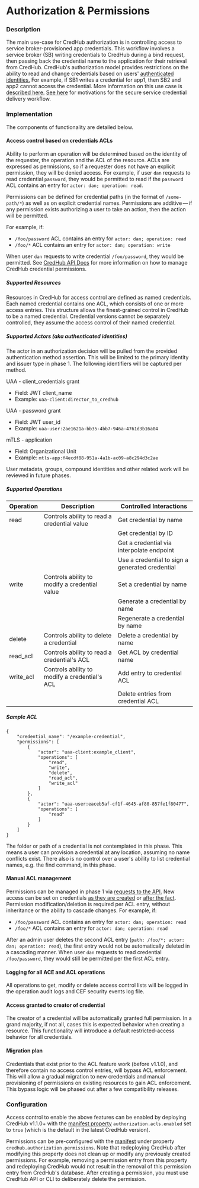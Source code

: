 # Authorization & Permissions

### Description

The main use-case for CredHub authorization is in controlling access to service broker-provisioned app credentials. This workflow involves a service broker (SB) writing credentials to CredHub during a bind request, then passing back the credential name to the application for their retrieval from CredHub. CredHub's authorization model provides restrictions on the ability to read and change credentials based on users' [authenticated identities.](authentication-identities.md) For example, if SB1 writes a credential for app1, then SB2 and app2 cannot access the credential. More information on this use case is [described here.](secure-service-credentials.md)
[See here](secure-service-credentials.md#motivation) for motivations for the secure service credential delivery workflow.

### Implementation

The components of functionality are detailed below.

#### Access control based on credentials ACLs

Ability to perform an operation will be determined based on the identity of the requester, the operation and the ACL of the resource. 
ACLs are expressed as permissions, so if a requester does not have an explicit permission, they will be denied access. 
For example, if user `dan` requests to read credential `password`, they would be permitted to read if the `password` ACL contains an entry for `actor: dan; operation: read`.

Permissions can be defined for credential paths (in the format of `/some-path/*`) as well as on explicit credential names. 
Permissions are additive — if any permission exists authorizing a user to take an action, then the action will be permitted.

For example, if: 
- `/foo/password` ACL contains an entry for `actor: dan; operation: read` 
- `/foo/*` ACL contains an entry for `actor: dan; operation: write`

When user `dan` requests to write credential `/foo/password`, they would be permitted.
See [CredHub API Docs](https://credhub-api.cfapps.io) for more information on how to manage CredHub credential permissions.

##### Supported Resources

Resources in CredHub for access control are defined as named credentials. Each named credential contains one ACL, which consists of one or more access entries. This structure allows the finest-grained control in CredHub to be a named credential. Credential versions cannot be separately controlled, they assume the access control of their named credential.

##### Supported Actors (aka authenticated identities)

The actor in an authorization decision will be pulled from the provided authentication method assertion. This will be limited to the primary identity and issuer type in phase 1. The following identifiers will be captured per method.

UAA - client_credentials grant
* Field: JWT client_name
* Example: `uaa-client:director_to_credhub`

UAA - password grant
* Field: JWT user_id
* Example: `uaa-user:2ae1621a-bb35-4bb7-946a-4761d3b16a04`

mTLS - application
* Field: Organizational Unit
* Example: `mtls-app:f4ecdf88-951a-4a1b-ac09-a8c294d3c2ae`

User metadata, groups, compound identities and other related work will be reviewed in future phases.

##### Supported Operations

| Operation | Description | Controlled Interactions |
| --- | --- | --- |
| read | Controls ability to read a credential value | Get credential by name |
| | | Get credential by ID |
| | | Get a credential via interpolate endpoint |
| | | Use a credential to sign a generated credential |
| write | Controls ability to modify a credential value | Set a credential by name |
| | | Generate a credential by name |
| | | Regenerate a credential by name |
| delete | Controls ability to delete a credential | Delete a credential by name |
| read_acl | Controls ability to read a credential's ACL | Get ACL by credential name |
| write_acl | Controls ability to modify a credential's ACL | Add entry to credential ACL |
| | | Delete entries from credential ACL |

##### Sample ACL
```
{
    "credential_name": "/example-credential",
    "permissions": [
        {
            "actor": "uaa-client:example_client",
            "operations": [
                "read",
                "write",
                "delete",
                "read_acl",
                "write_acl"
            ]
        },
        {
            "actor": "uaa-user:eaceb5af-cf1f-4645-af80-857fe1f80477",
            "operations": [
                "read"
            ]
        }
    ]
}
```

The folder or path of a credential is not contemplated in this phase. This means a user can provision a credential at any location, assuming no name conflicts exist. There also is no control over a user's ability to list credential names, e.g. the find command, in this phase.

#### Manual ACL management

Permissions can be managed in phase 1 via [requests to the API.][1] New access can be set on credentials [as they are created][2] or [after the fact][3]. Permission modification/deletion is required per ACL entry, without inheritance or the ability to cascade changes.
For example, if: 
- `/foo/password` ACL contains an entry for `actor: dan; operation: read` 
- `/foo/*` ACL contains an entry for `actor: dan; operation: read`

After an admin user deletes the second ACL entry (`path: /foo/*; actor: dan; operation: read`), the first entry would not be automatically deleted in a cascading manner.
When user `dan` requests to read credential `/foo/password`, they would still be permitted per the first ACL entry.

[1]:https://credhub-api.cfapps.io/#permissions
[2]:https://credhub-api.cfapps.io/#type-value19
[3]:https://credhub-api.cfapps.io/#add-permissions

#### Logging for all ACE and ACL operations

All operations to get, modify or delete access control lists will be logged in the operation audit logs and CEF security events log file.

#### Access granted to creator of credential

The creator of a credential will be automatically granted full permission. In a grand majority, if not all, cases this is expected behavior when creating a resource. This functionality will introduce a default restricted-access behavior for all credentials.

#### Migration plan

Credentials that exist prior to the ACL feature work (before v1.1.0), and therefore contain no access control entries, will bypass ACL enforcement. This will allow a gradual migration to new credentials and manual provisioning of permissions on existing resources to gain ACL enforcement. This bypass logic will be phased out after a few compatibility releases.

### Configuration

Access control to enable the above features can be enabled by deploying CredHub v1.1.0+ with the [manifest property][4] `authorization.acls.enabled` set to `true` (which is the default in the latest CredHub version).

[4]:https://github.com/pivotal-cf/credhub-release/blob/1.2.0/jobs/credhub/spec#L140-L142

Permissions can be pre-configured with the [manifest](https://github.com/pivotal/credhub-release/blob/main/jobs/credhub/spec) under property `credhub.authorization.permissions`.
Note that redeploying CredHub after modifying this property does not clean up or modify any previously created permissions. 
For example, removing a permission entry from this property and redeploying CredHub would not result in the removal of this permission entry from CredHub's database. 
After creating a permission, you must use CredHub API or CLI to deliberately delete the permission.  